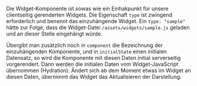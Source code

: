 Die Widget-Komponente ist sowas wie ein Einhakpunkt für unsere clientseitig gerenderten Widgets. Die Eigenschaft `type` ist zwingend erforderlich und benennt das einzuhängende Widget. Ein `type: "sample"` hätte zur Folge, dass die Widget-Datei `/assets/widgets/sample.js` geladen und an dieser Stelle eingehängt würde.

Übergibt man zusätzlich noch in `component` die Bezeichnung der einzuhängenden Komponente, und in `initialState` einen initialen Datensatz, so wird die Komponente mit diesen Daten initial serverseitig vorgerendert. Dann werden die initialen Daten vom Widget-JavaScript übernommen (Hydration). Ändert sich ab dem Moment etwas im Widget an diesen Daten, übernimmt das Widget das Aktualisieren der Darstellung.